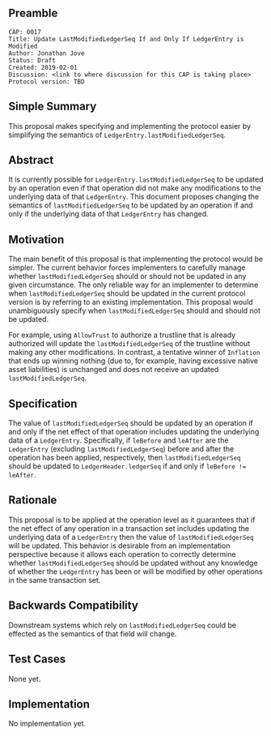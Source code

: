 ## Preamble

```
CAP: 0017
Title: Update LastModifiedLedgerSeq If and Only If LedgerEntry is Modified
Author: Jonathan Jove
Status: Draft
Created: 2019-02-01
Discussion: <link to where discussion for this CAP is taking place>
Protocol version: TBD
```

## Simple Summary
This proposal makes specifying and implementing the protocol easier by simplifying the semantics of `LedgerEntry.lastModifiedLedgerSeq`.

## Abstract
It is currently possible for `LedgerEntry.lastModifiedLedgerSeq` to be updated by an operation even if that operation did not make any modifications to the underlying data of that `LedgerEntry`. This document proposes changing the semantics of `lastModifiedLedgerSeq` to be updated by an operation if and only if the underlying data of that `LedgerEntry` has changed.

## Motivation
The main benefit of this proposal is that implementing the protocol would be simpler. The current behavior forces implementers to carefully manage whether `lastModifiedLedgerSeq` should or should not be updated in any given circumstance. The only reliable way for an implementer to determine when `lastModifiedLedgerSeq` should be updated in the current protocol version is by referring to an existing implementation. This proposal would unambiguously specify when `lastModifiedLedgerSeq` should and should not be updated.

For example, using `AllowTrust` to authorize a trustline that is already authorized will update the `lastModifiedLedgerSeq` of the trustline without making any other modifications. In contrast, a tentative winner of `Inflation` that ends up winning nothing (due to, for example, having excessive native asset liabilities) is unchanged and does not receive an updated `lastModifiedLedgerSeq`.

## Specification
The value of `lastModifiedLedgerSeq` should be updated by an operation if and only if the net effect of that operation includes updating the underlying data of a `LedgerEntry`. Specifically, if `leBefore` and `leAfter` are the `LedgerEntry` (excluding `lastModifiedLedgerSeq`) before and after the operation has been applied, respectively, then `lastModifiedLedgerSeq` should be updated to `LedgerHeader.ledgerSeq` if and only if `leBefore != leAfter`.

## Rationale
This proposal is to be applied at the operation level as it guarantees that if the net effect of any operation in a transaction set includes updating the underlying data of a `LedgerEntry` then the value of `lastModifiedLedgerSeq` will be updated. This behavior is desirable from an implementation perspective because it allows each operation to correctly determine whether `lastModifiedLedgerSeq` should be updated without any knowledge of whether the `LedgerEntry` has been or will be modified by other operations in the same transaction set.

## Backwards Compatibility
Downstream systems which rely on `lastModifiedLedgerSeq` could be effected as the semantics of that field will change.

## Test Cases
None yet.

## Implementation
No implementation yet.
